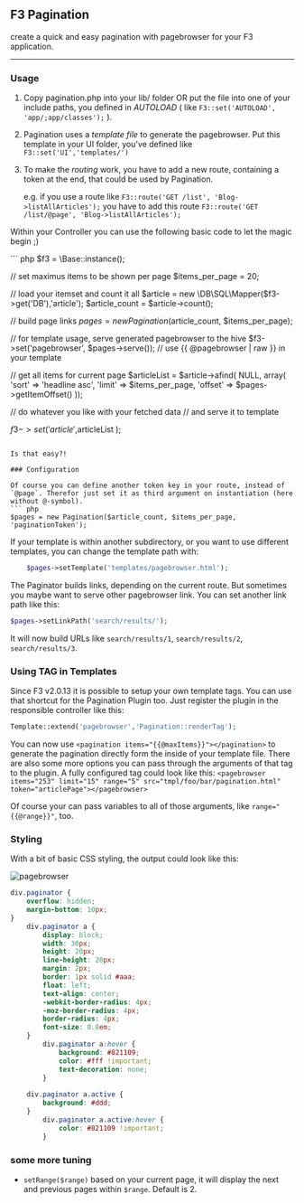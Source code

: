 ## F3 Pagination

create a quick and easy pagination with pagebrowser for your F3 application.

***

### Usage

1.	Copy pagination.php into your lib/ folder OR put the file into one of your include paths, you defined in *AUTOLOAD* ( like `F3::set('AUTOLOAD', 'app/;app/classes');` ).

2.	Pagination uses a *template file* to generate the pagebrowser. Put this template in your UI folder, you've defined like `F3::set('UI','templates/')`

3.	To make the *routing* work, you have to add a new route, containing a token at the end, that could be used by Pagination. 
	
	e.g. if you use a route like `F3::route('GET /list', 'Blog->listAllArticles');` 
	you have to add this route `F3::route('GET /list/@page', 'Blog->listAllArticles');`


Within your Controller you can use the following basic code to let the magic begin ;)

´´´ php
$f3 = \Base::instance();

// set maximus items to be shown per page
$items_per_page = 20;

// load your itemset and count it all
$article = new \DB\SQL\Mapper($f3->get('DB'),'article');
$article_count = $article->count();

// build page links
$pages = new Pagination($article_count, $items_per_page);

// for template usage, serve generated pagebrowser to the hive
$f3->set('pagebrowser', $pages->serve()); 
// use {{ @pagebrowser | raw }} in your template

// get all items for current page
$articleList = $article->afind(
	NULL, array(
		'sort' => 'headline asc', 
		'limit' => $items_per_page, 
		'offset' => $pages->getItemOffset()
	));

// do whatever you like with your fetched data
// and serve it to template

$f3->set('article',$articleList );
```
	
Is that easy?!

### Configuration

Of course you can define another token key in your route, instead of `@page`. Therefor just set it as third argument on instantiation (here without @-symbol).
``` php	
$pages = new Pagination($article_count, $items_per_page, 'paginationToken');
```	
If your template is within another subdirectory, or you want to use different templates, you can change the template path with:
``` php	
	$pages->setTemplate('templates/pagebrowser.html');
```
The Paginator builds links, depending on the current route. But sometimes you maybe want to serve other pagebrowser link. You can set another link path like this:
``` php	
$pages->setLinkPath('search/results/');
```	
It will now build URLs like `search/results/1`, `search/results/2`, `search/results/3`.


### Using <pagination> TAG in Templates

Since F3 v2.0.13 it is possible to setup your own template tags. You can use that shortcut for the Pagination Plugin too. Just register the plugin in the responsible controller like this:
``` php	
Template::extend('pagebrowser','Pagination::renderTag');
```
	
You can now use `<pagination items="{{@maxItems}}"></pagination>` to generate the pagination directly form the inside of your template file.
There are also some more options you can pass through the arguments of that tag to the plugin. A fully configured tag could look like this:
`<pagebrowser items="253" limit="15" range="5" src="tmpl/foo/bar/pagination.html" token="articlePage"></pagebrowser>`

Of course your can pass variables to all of those arguments, like `range="{{@range}}"`, too.	


### Styling

With a bit of basic CSS styling, the output could look like this:

![pagebrowser](http://img7.imagebanana.com/img/4j8o59n4/pagebrowser.png)

``` css
div.paginator {
	overflow: hidden;
	margin-bottom: 10px;
}
	div.paginator a {
		display: block;
		width: 30px;
		height: 20px;
		line-height: 20px;
		margin: 2px;
		border: 1px solid #aaa;
		float: left;
		text-align: center;
		-webkit-border-radius: 4px; 
		-moz-border-radius: 4px; 
		border-radius: 4px;  
		font-size: 0.8em;
	}			
		div.paginator a:hover {
			background: #821109;
			color: #fff !important;
			text-decoration: none;
		}
		
	div.paginator a.active {
		background: #ddd;
	}
		div.paginator a.active:hover {
			color: #821109 !important;			
		}
```

### some more tuning

-	`setRange($range)`
	based on your current page, it will display the next and previous pages within `$range`. Default is 2. 


